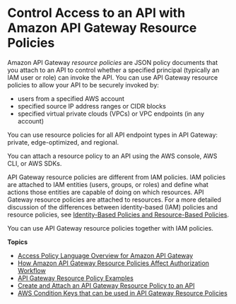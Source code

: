 # Control Access to an API with Amazon API Gateway Resource Policies<a name="apigateway-resource-policies"></a>

Amazon API Gateway *resource policies* are JSON policy documents that you attach to an API to control whether a specified principal \(typically an IAM user or role\) can invoke the API\. You can use API Gateway resource policies to allow your API to be securely invoked by:
+ users from a specified AWS account
+ specified source IP address ranges or CIDR blocks
+ specified virtual private clouds \(VPCs\) or VPC endpoints \(in any account\)

You can use resource policies for all API endpoint types in API Gateway: private, edge\-optimized, and regional\.

You can attach a resource policy to an API using the AWS console, AWS CLI, or AWS SDKs\.

API Gateway resource policies are different from IAM policies\. IAM policies are attached to IAM entities \(users, groups, or roles\) and define what actions those entities are capable of doing on which resources\. API Gateway resource policies are attached to resources\. For a more detailed discussion of the differences between identity\-based \(IAM\) policies and resource policies, see [Identity\-Based Policies and Resource\-Based Policies](https://docs.aws.amazon.com/IAM/latest/UserGuide/access_policies_identity-vs-resource.html)\.

You can use API Gateway resource policies together with IAM policies\.

**Topics**
+ [Access Policy Language Overview for Amazon API Gateway](apigateway-control-access-policy-language-overview.md)
+ [How Amazon API Gateway Resource Policies Affect Authorization Workflow](apigateway-authorization-flow.md)
+ [API Gateway Resource Policy Examples](apigateway-resource-policies-examples.md)
+ [Create and Attach an API Gateway Resource Policy to an API](apigateway-resource-policies-create-attach.md)
+ [AWS Condition Keys that can be used in API Gateway Resource Policies](apigateway-resource-policies-aws-condition-keys.md)